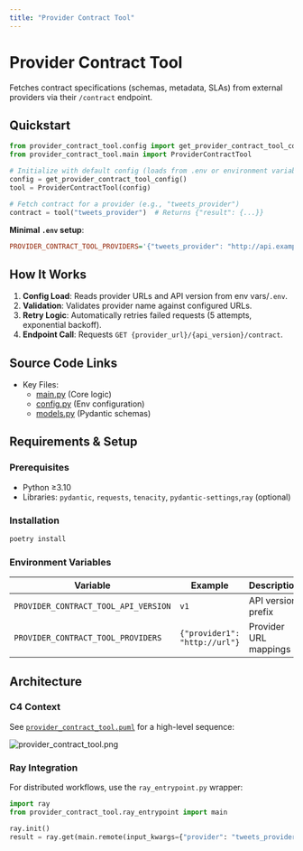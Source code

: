 ```yaml
---
title: "Provider Contract Tool"
---
```


# Provider Contract Tool

Fetches contract specifications (schemas, metadata, SLAs) from external providers via their `/contract` endpoint.

## Quickstart

```python
from provider_contract_tool.config import get_provider_contract_tool_config
from provider_contract_tool.main import ProviderContractTool

# Initialize with default config (loads from .env or environment variables)
config = get_provider_contract_tool_config()
tool = ProviderContractTool(config)

# Fetch contract for a provider (e.g., "tweets_provider")
contract = tool("tweets_provider")  # Returns {"result": {...}}
```

**Minimal `.env` setup**:
```ini
PROVIDER_CONTRACT_TOOL_PROVIDERS='{"tweets_provider": "http://api.example.com"}'
```

## How It Works

1. **Config Load**: Reads provider URLs and API version from env vars/`.env`.
2. **Validation**: Validates provider name against configured URLs.
3. **Retry Logic**: Automatically retries failed requests (5 attempts, exponential backoff).
4. **Endpoint Call**: Requests `GET {provider_url}/{api_version}/contract`.


## Source Code Links
- Key Files:
  - [main.py](https://github.com/prxs-ai/praxis-tool-examples/blob/main/tools/provider-contract-tool/src/provider_contract_tool/main.py) (Core logic)
  - [config.py](https://github.com/prxs-ai/praxis-tool-examples/blob/main/tools/provider-contract-tool/src/provider_contract_tool/config.py) (Env configuration)
  - [models.py](https://github.com/prxs-ai/praxis-tool-examples/blob/main/tools/provider-contract-tool/src/provider_contract_tool/models.py) (Pydantic schemas)

## Requirements & Setup

### Prerequisites
- Python ≥3.10
- Libraries: `pydantic`, `requests`, `tenacity`, `pydantic-settings`,`ray` (optional)

### Installation
```bash
poetry install
```

### Environment Variables
| Variable | Example | Description |
|----------|---------|-------------|
| `PROVIDER_CONTRACT_TOOL_API_VERSION` | `v1` | API version prefix |
| `PROVIDER_CONTRACT_TOOL_PROVIDERS` | `{"provider1": "http://url"}` | Provider URL mappings |

## Architecture

### C4 Context

See [`provider_contract_tool.puml`](./images/diagrams/provider_contract_tool/provider_contract_tool.puml) for a high-level sequence:

![provider_contract_tool.png](/img/provider_contract_tool.png)


### Ray Integration
For distributed workflows, use the `ray_entrypoint.py` wrapper:
```python
import ray
from provider_contract_tool.ray_entrypoint import main

ray.init()
result = ray.get(main.remote(input_kwargs={"provider": "tweets_provider"}))
```

